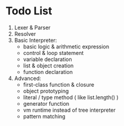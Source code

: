 Todo List
====
1. Lexer & Parser
2. Resolver
3. Basic Interpreter:
    - basic logic & arithmetic expression
    - control & loop statement
    - variable declaration
    - list & object creation
    - function declaration
4. Advanced:
    - first-class function & closure
    - object prototyping
    - literal / type method ( like list.length() )
    - generator function
    - vm runtime instead of tree interpreter
    - pattern matching